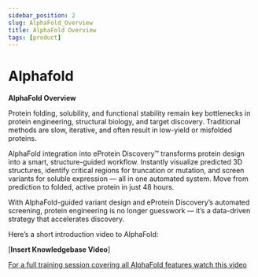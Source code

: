 ```yaml
---
sidebar_position: 2
slug: AlphaFold_Overview
title: AlphaFold Overview
tags: [product]
---
```


# Alphafold
**AlphaFold Overview**

Protein folding, solubility, and functional stability remain key bottlenecks in protein engineering, structural biology, and target discovery. Traditional methods are slow, iterative, and often result in low-yield or misfolded proteins.

AlphaFold integration into eProtein Discovery™ transforms protein design into a smart, structure-guided workflow. Instantly visualize predicted 3D structures, identify critical regions for truncation or mutation, and screen variants for soluble expression — all in one automated system. Move from prediction to folded, active protein in just 48 hours.

With AlphaFold-guided variant design and eProtein Discovery’s automated screening, protein engineering is no longer guesswork — it’s a data-driven strategy that accelerates discovery.

Here’s a short introduction video to AlphaFold:

\[**Insert Knowledgebase Video**\]

[For a full training session covering all AlphaFold features watch this video](https://drive.google.com/file/d/1CgdESv_L3ec8foXOtAe2X91KbI9J6PgB/view?usp=sharing)

